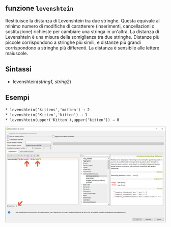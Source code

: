 ﻿## funzione `levenshtein`

Restituisce la distanza di Levenshtein tra due stringhe. Questa equivale al minimo numero di modifiche di caratterere (inserimenti, cancellazioni o sostituzione) richieste per cambiare una stringa in un'altra.
La distanza di Levenshtein è una misura della somiglianza tra due stringhe. Distanze più piccole corrispondono a stringhe più simili, e distanze più grandi corrispondono a stringhe più differenti. La distanza è sensibile alle lettere maiuscole.

## Sintassi

* levenshtein(*string1, string2*)

## Esempi
```
* levenshtein('kittens','mitten') → 2
* levenshtein('Kitten','kitten') → 1
* levenshtein(upper('Kitten'),upper('kitten')) → 0
```

<img src="/img/corrispondenza_fuzzy/levenshtein1.png">